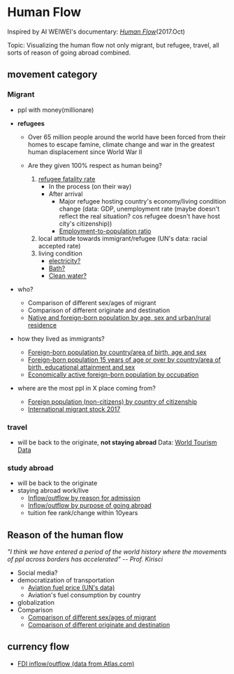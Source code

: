 # Human Flow

Inspired by AI WEIWEI's documentary: [_Human Flow_](http://www.humanflow.com/)(2017.Oct)

Topic: Visualizing the human flow not only migrant, but refugee, travel, all sorts of reason of going abroad combined.



## movement category
### Migrant
* ppl with money(millionare)

* **refugees**

  * Over 65 million people around the world have been forced from their homes to escape famine, climate change and war in the greatest human displacement since World War II

  * Are they given 100% respect as human being?
      1. [refugee fatality rate](http://missingmigrants.iom.int/downloads)
          * In the process (on their way)
          * After arrival
              * Major refugee hosting country's economy/living condition change (data: GDP, unemployment rate (maybe doesn't reflect the real situation? cos refugee doesn't have host city's citizenship))
              * [Employment-to-population ratio](http://data.un.org/Data.aspx?d=GenderStat&f=inID%3a101)
      2. local attitude towards immigrant/refugee (UN's data: racial accepted rate)
      3. living condition
          * [electricity?](http://data.un.org/Data.aspx?d=POP&f=tableCode%3a295)
          * [Bath?](http://data.un.org/Data.aspx?d=POP&f=tableCode%3a289)
          * [Clean water?](http://data.un.org/Data.aspx?d=POP&f=tableCode%3a282)

* who?
    * Comparison of different sex/ages of migrant
    * Comparison of different  originate and destination
    * [Native and foreign-born population by age, sex and urban/rural residence](http://data.un.org/Data.aspx?d=POP&f=tableCode%3a24)

* how they lived as immigrants?
    * [Foreign-born population by country/area of birth, age and sex](http://data.un.org/Data.aspx?d=POP&f=tableCode%3a44)
    * [Foreign-born population 15 years of age or over by country/area of birth, educational attainment and sex](http://data.un.org/Data.aspx?d=POP&f=tableCode%3a441)
    * [Economically active foreign-born population by occupation](http://data.un.org/Data.aspx?d=POP&f=tableCode:43)
* where are the most ppl in X place coming from?
    * [Foreign population (non-citizens) by country of citizenship](http://data.un.org/Data.aspx?d=POP&f=tableCode%3a127)
    * [International migrant stock 2017](http://www.un.org/en/development/desa/population/migration/data/estimates2/estimates17.shtml)






### travel
* will be back to the originate, **not staying abroad** Data: [World Tourism Data](http://data.un.org/DocumentData.aspx?id=375)

### study abroad
* will be back to the originate
* staying abroad work/live
    * [Inflow/outflow by reason for admission](http://data.un.org/Data.aspx?d=POP&f=tableCode%3a400)
    * [Inflow/outflow by purpose of going abroad](http://data.un.org/Data.aspx?d=POP&f=tableCode%3a403)
    * tuition fee rank/change within 10years





## Reason of the human flow

*"I think we have entered a period of the world history where the movements of ppl across borders has accelerated" -- Prof. Kirisci*

* Social media?
* democratization of transportation
    * [Aviation fuel price (UN's data)](http://data.un.org/Data.aspx?d=EDATA&f=cmID%3aAV%3btrID%3a122)
    * Aviation's fuel consumption by country
* globalization
* Comparison
    * [Comparison of different sex/ages of migrant](http://data.un.org/Data.aspx?d=POP&f=tableCode%3a44)
    * [Comparison of different originate and destination](http://data.un.org/Data.aspx?d=POP&f=tableCode%3a127)


## currency flow
* [FDI inflow/outflow (data from Atlas.com)](https://www.theatlas.com/charts/NJxV6yP9)
